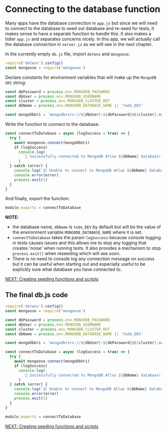 # Connecting to the database function

Many apps have the database connection in `app.js` but since we will need to connect to the database to seed out database and re-seed for tests, it makes sense to have a separate function to handle this. It also makes a tidier `app.js` and separates concerns nicely. In this app, we will actually call the database connection in `server.js` as we will see in the next chapter.

In the currently empty `db.js` file, import `dotenv` and `mongoose`:

```javascript
require('dotenv').config()
const mongoose = require('mongoose')
```

Declare constants for environment variables that will make up the `MongoDB URI` string:

```javascript
const dbPassword = process.env.MONGODB_PASSWORD
const dbUser = process.env.MONGODB_USERNAME
const cluster = process.env.MONGODB_CLUSTER_REF
const dbName = process.env.MONGODB_DATABASE_NAME || 'todo_DEV'

const mongoDbUri = `mongodb+srv://${dbUser}:${dbPassword}@${cluster}.mongodb.net/${dbName}`
```

Write the function to connect to the database:

```javascript
const connectToDatabase = async (logSuccess = true) => {
  try {
    await mongoose.connect(mongoDbUri)
    if (logSuccess)
      console.log(
        `🥳 Successfully connected to MongoDB Atlas ${dbName} database! 🌎`,
      )
  } catch (error) {
    console.log(`😖 Unable to connect to MongoDB Atlas ${dbName} database! ❌`)
    console.error(error)
    process.exit(1)
  }
}
```

And finally, export the function:

```javascript
module.exports = connectToDatabase
```

**NOTE:**

- the database name, `dbName` is `todo_DEV` by default but will be the value of the environment variable `MONGODB_DATABASE_NAME` where it is set.
- `connectToDatabase` takes the param `logSuccess` because console logging in tests causes issues and this allows me to stop any logging that creates 'noise' when running tests. It also provides a mechanism to stop `process.exit()` when reseeding which will see soon.
- There is no need to console log any connection message on success but it can be useful when starting out and especially useful to be explicitly sure what database you have connected to.

[NEXT: Creating seeding functions and scripts](1f_setUp_seedingFunctions.md)

## The final db.js code

```javascript
require('dotenv').config()
const mongoose = require('mongoose')

const dbPassword = process.env.MONGODB_PASSWORD
const dbUser = process.env.MONGODB_USERNAME
const cluster = process.env.MONGODB_CLUSTER_REF
const dbName = process.env.MONGODB_DATABASE_NAME || 'todo_DEV'

const mongoDbUri = `mongodb+srv://${dbUser}:${dbPassword}@${cluster}.mongodb.net/${dbName}`

const connectToDatabase = async (logSuccess = true) => {
  try {
    await mongoose.connect(mongoDbUri)
    if (logSuccess)
      console.log(
        `🥳 Successfully connected to MongoDB Atlas ${dbName} database! 🌎`,
      )
  } catch (error) {
    console.log(`😖 Unable to connect to MongoDB Atlas ${dbName} database! ❌`)
    console.error(error)
    process.exit(1)
  }
}

module.exports = connectToDatabase
```

[NEXT: Creating seeding functions and scripts](1f_setUp_seedingFunctions.md)
